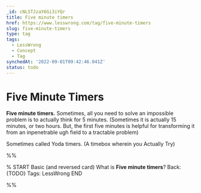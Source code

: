 ```yaml
---
_id: cNLSTJzaY6Gi3iYQr
title: Five minute timers
href: https://www.lesswrong.com/tag/five-minute-timers
slug: five-minute-timers
type: tag
tags:
  - LessWrong
  - Concept
  - Tag
synchedAt: '2022-09-01T09:42:46.041Z'
status: todo
---
```


# Five Minute Timers

**Five minute timers.** Sometimes, all you need to solve an impossible problem is to actually think for 5 minutes. (Sometimes it is actually 15 minutes, or two hours. But, the first five minutes is helpful for transforming it from an inpenetrable ugh field to a tractable problem)

Sometimes called Yoda timers. (A timebox wherein you Actually Try)


%%

% START
Basic (and reversed card)
What is **Five minute timers**?
Back: {TODO}
Tags: LessWrong
END
<!--ID: 1663157003451-->


%%
	
